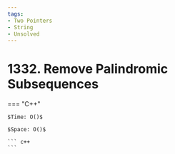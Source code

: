 ```yaml
---
tags:
- Two Pointers
- String
- Unsolved
---
```



# 1332. Remove Palindromic Subsequences

=== "C++"

    $Time: O()$

    $Space: O()$

    ``` c++
    ```